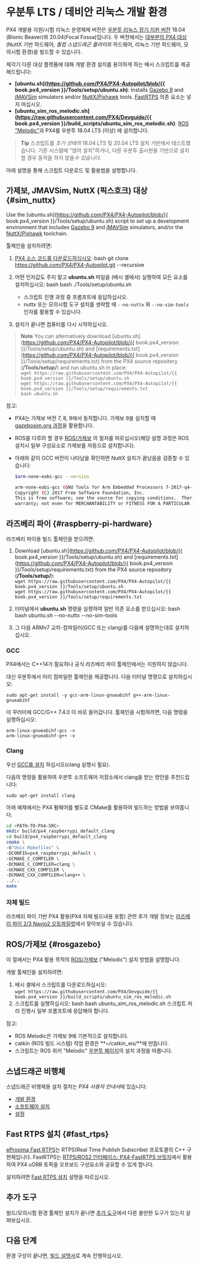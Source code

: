 # 우분투 LTS / 데비안 리눅스 개발 환경

PX4 개발용 지원/시험 리눅스 운영체제 버전은 [우분투 리눅스 장기 지원 버전](https://wiki.ubuntu.com/LTS) 18.04 (Bionic Beaver)와 20.04(Focal Fossa)입니다. 두 버전에서는 [대부분의 PX4 대상](../setup/dev_env.md#supported-targets)(NuttX 기반 하드웨어, *퀄컴 스냅드래곤 플라이트* 하드웨어, 리눅스 기반 하드웨어, 모의시험 환경)을 빌드할 수 있습니다.

제각기 다른 대상 플랫폼에 대해 개발 환경 설치를 용이하게 하는 배시 스크립트를 제공해드립니다:

* **[ubuntu.sh](https://github.com/PX4/PX4-Autopilot/blob/{{ book.px4_version }}/Tools/setup/ubuntu.sh)**: Installs [Gazebo 9](../simulation/gazebo.md) and [jMAVSim](../simulation/jmavsim.md) simulators and/or [NuttX/Pixhawk](../setup/building_px4.md#nuttx) tools. [FastRTPS](#fast_rtps) 의존 요소는 넣지 마십시오.
* **[ubuntu_sim_ros_melodic.sh](https://raw.githubusercontent.com/PX4/Devguide/{{ book.px4_version }}/build_scripts/ubuntu_sim_ros_melodic.sh)**: [ROS "Melodic"](#rosgazebo)과 PX4를 우분투 18.04 LTS (이상) 에 설치합니다.

> **Tip** 스크립트를 *초기 상태의* 18.04 LTS 및 20.04 LTS 설치 기반에서 테스트했습니다. 기존 시스템에 "얹어 설치"하거나, 다른 우분투 출시판을 기반으로 설치할 경우 동작을 하지 않을*수 있습니다*.

아래 설명을 통해 스크립트 다운로드 및 활용법을 설명합니다.

## 가제보, JMAVSim, NuttX (픽스호크) 대상 {#sim_nuttx}

Use the [ubuntu.sh](https://github.com/PX4/PX4-Autopilot/blob/{{ book.px4_version }}/Tools/setup/ubuntu.sh) script to set up a development environment that includes [Gazebo 9](../simulation/gazebo.md) and [jMAVSim](../simulation/jmavsim.md) simulators, and/or the [NuttX/Pixhawk](../setup/building_px4.md#nuttx) toolchain.

툴체인을 설치하려면:

1. [PX4 소스 코드를 다운로드하십시오](../setup/building_px4.md): 
        bash
        git clone https://github.com/PX4/PX4-Autopilot.git --recursive

2. 어떤 인자값도 주지 말고 **ubuntu.sh** 파일을 (배시 셸에서) 실행하여 모든 요소를 설치하십시오: 
        bash
        bash ./Tools/setup/ubuntu.sh
    
      
    * 스크립트 진행 과정 중 프롬프트에 응답하십시오.
    * nuttx 또는 모의시험 도구 설치를 생략할 때 `--no-nuttx` 와 `--no-sim-tools` 인자를 활용할 수 있습니다.
3. 설치가 끝나면 컴퓨터를 다시 시작하십시오.

> **Note** You can alternatively download [ubuntu.sh](https://github.com/PX4/PX4-Autopilot/blob/{{ book.px4_version }}/Tools/setup/ubuntu.sh) and [requirements.txt](https://github.com/PX4/PX4-Autopilot/blob/{{ book.px4_version }}/Tools/setup/requirements.txt) from the PX4 source repository (**/Tools/setup/**) and run ubuntu.sh in place:   
> `wget https://raw.githubusercontent.com/PX4/PX4-Autopilot/{{ book.px4_version }}/Tools/setup/ubuntu.sh`   
> `wget https://raw.githubusercontent.com/PX4/PX4-Autopilot/{{ book.px4_version }}/Tools/setup/requirements.txt`   
> `bash ubuntu.sh`

참고:

* PX4는 가제보 버전 7, 8, 9에서 동작합니다. 가제보 9을 설치할 때 [gazebosim.org 과정](http://gazebosim.org/tutorials?tut=install_ubuntu&cat=install)을 활용합니다.
* ROS를 다루려 할 경우 [ROS/가제보](#rosgazebo) 의 절차를 따르십시오(해당 설명 과정은 ROS 설치시 일부 구성요소로 가제보를 자동으로 설치합니다).
* 아래와 같이 GCC 버전이 나타남을 확인하면 NuttX 설치가 끝났음을 검증할 수 있습니다:
    
    ```bash
    $arm-none-eabi-gcc --version
    
    arm-none-eabi-gcc (GNU Tools for Arm Embedded Processors 7-2017-q4-major) 7.2.1 20170904 (release) [ARM/embedded-7-branch revision 255204]
    Copyright (C) 2017 Free Software Foundation, Inc.
    This is free software; see the source for copying conditions.  There is NO
    warranty; not even for MERCHANTABILITY or FITNESS FOR A PARTICULAR PURPOSE.
    ```

<!-- Do we need to add to our scripts or can we assume correct version installs over?
Remove any old versions of the arm-none-eabi toolchain.</p>

<pre><code class="sh">sudo apt-get remove gcc-arm-none-eabi gdb-arm-none-eabi binutils-arm-none-eabi gcc-arm-embedded
sudo add-apt-repository --remove ppa:team-gcc-arm-embedded/ppa
</code></pre>

<p>-->

## 라즈베리 파이 {#raspberry-pi-hardware}

<!-- NOTE: RaPi docker toolchain (for comparison) here: https://github.com/PX4/containers/blob/master/docker/Dockerfile_armhf -->

라즈베리 파이용 빌드 툴체인을 받으려면:

1. Download [ubuntu.sh](https://github.com/PX4/PX4-Autopilot/blob/{{ book.px4_version }}/Tools/setup/ubuntu.sh) and [requirements.txt](https://github.com/PX4/PX4-Autopilot/blob/{{ book.px4_version }}/Tools/setup/requirements.txt) from the PX4 source repository (**/Tools/setup/**):   
    `wget https://raw.githubusercontent.com/PX4/PX4-Autopilot/{{ book.px4_version }}/Tools/setup/ubuntu.sh`   
    `wget https://raw.githubusercontent.com/PX4/PX4-Autopilot/{{ book.px4_version }}/Tools/setup/requirements.txt`
2. 터미널에서 **ubuntu.sh** 명령을 실행하여 일반 의존 요소를 받으십시오: 
        bash
        bash ubuntu.sh --no-nuttx --no-sim-tools

3. 그 다음 ARMv7 교차-컴파일러(GCC 또는 clang)를 다음에 설명하는대로 설치하십시오.

### GCC

PX4에서는 C++14가 필요하나 공식 라즈베리 파이 툴체인에서는 지원하지 않습니다.

대신 우분투에서 미리 컴파일한 툴체인을 제공합니다. 다음 터미널 명령으로 설치하십시오:

    sudo apt-get install -y gcc-arm-linux-gnueabihf g++-arm-linux-gnueabihf
    

이 꾸러미에 GCC/G++ 7.4.0 이 바로 들어갑니다. 툴체인을 시험하려면, 다음 명령을 실행하십시오:

    arm-linux-gnueabihf-gcc -v
    arm-linux-gnueabihf-g++ -v
    

### Clang

우선 [GCC를 설치](#gcc) 하십시오(clang 실행시 필요).

다음의 명령을 활용하여 우분투 소프트웨어 저장소에서 clang을 받는 방안을 추천드립니다:

    sudo apt-get install clang
    

아래 예제에서는 PX4 펌웨어를 별도로 CMake를 활용하여 빌드하는 방법을 보여줍니다.

```sh
cd <PATH-TO-PX4-SRC>
mkdir build/px4_raspberrypi_default_clang
cd build/px4_raspberrypi_default_clang
cmake \
-G"Unix Makefiles" \
-DCONFIG=px4_raspberrypi_default \
-UCMAKE_C_COMPILER \
-DCMAKE_C_COMPILER=clang \
-UCMAKE_CXX_COMPILER \
-DCMAKE_CXX_COMPILER=clang++ \
../..
make
```

### 자체 빌드

라즈베리 파이 기반 PX4 활용(PX4 자체 빌드내용 포함) 관련 추가 개발 정보는 [라즈베리 파이 2/3 Navio2 오토파일럿](https://docs.px4.io/master/en/flight_controller/raspberry_pi_navio2.html)에서 찾아보실 수 있습니다.

## ROS/가제보 {#rosgazebo}

이 절에서는 PX4 활용 목적의 [ROS/가제보](../ros/README.md) ("Melodic") 설치 방법을 설명합니다.

개발 툴체인을 설치하려면:

1. 배시 셸에서 스크립트를 다운로드하십시오:   
    `wget https://raw.githubusercontent.com/PX4/Devguide/{{ book.px4_version }}/build_scripts/ubuntu_sim_ros_melodic.sh`
2. 스크립트를 실행하십시오: 
        bash
        bash ubuntu_sim_ros_melodic.sh 스크립트 처리 진행시 일부 프롬프트에 응답해야 합니다.

참고:

* ROS Melodic은 가제보 9에 기본적으로 설치합니다.
* catkin (ROS 빌드 시스템) 작업 환경은 **~/catkin_ws/**에 만듭니다.
* 스크립트는 ROS 위키 "Melodic" [우분투 페이지](http://wiki.ros.org/melodic/Installation/Ubuntu)의 설치 과정을 따릅니다.

## 스냅드래곤 비행체

스냅드래곤 비행체용 설치 절차는 *PX4 사용자 안내서*에 있습니다: 

* [개발 환경](https://docs.px4.io/master/en/flight_controller/snapdragon_flight_dev_environment_installation.html)
* [소프트웨어 설치](https://docs.px4.io/master/en/flight_controller/snapdragon_flight_software_installation.html)
* [설정](https://docs.px4.io/master/en/flight_controller/snapdragon_flight_configuration.html)

## Fast RTPS 설치 {#fast_rtps}

[eProsima Fast RTPS](http://eprosima-fast-rtps.readthedocs.io/en/latest/)는 RTPS(Real Time Publish Subscribe) 프로토콜의 C++ 구현체입니다. FastRTPS는 [RTPS/ROS2 인터페이스: PX4-FastRTPS 브릿지](../middleware/micrortps.md)에서 활용하여 PX4 uORB 토픽을 오프보드 구성요소와 공유할 수 있게 합니다.

설치하려면 [Fast RTPS 설치](../setup/fast-rtps-installation.md) 설명을 따르십시오.

## 추가 도구

빌드/모의시험 환경 툴체인 설치가 끝나면 [추가 도구](../setup/generic_dev_tools.md)에서 다른 쓸만한 도구가 있는지 살펴보십시오.

## 다음 단계

환경 구성이 끝나면, [빌드 설명서](../setup/building_px4.md)로 계속 진행하십시오.
